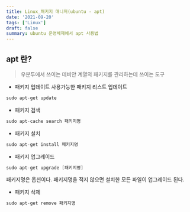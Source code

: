 ```yaml
---
title: Linux_패키지 매니저(ubuntu - apt)
date: '2021-09-20'
tags: ['Linux']
draft: false
summary: ubuntu 운영체제에서 apt 사용법
---
```


## apt 란?

> 우분투에서 쓰이는 데비안 계열의 패키지를 관리하는데 쓰이는 도구

- 패키지 업데이트
  사용가능한 패키지 리스트 업데이트

```s
sudo apt-get update
```

- 패키지 검색

```s
sudo apt-cache search 패키지명
```

- 패키지 설치

```s
sudo apt-get install 패키지명
```

- 패키지 업그레이드

```s
sudo apt-get upgrade [패키지명]
```

패키지명은 옵션이다. 패키지명을 적지 않으면 설치한 모든 파일이 업그레이드 된다.

- 패키지 삭제

```s
sudo apt-get remove 패키지명
```
